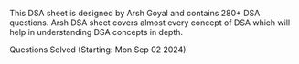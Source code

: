 This DSA sheet is designed by Arsh Goyal and contains 280+ DSA questions. Arsh DSA sheet covers almost every concept of DSA which will help in understanding DSA concepts in depth.

Questions Solved (Starting: Mon Sep 02 2024)
